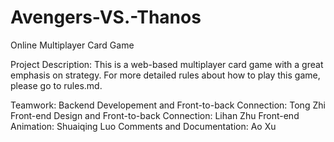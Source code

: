 # Avengers-VS.-Thanos
Online Multiplayer Card Game

Project Description:
This is a web-based multiplayer card game with a great emphasis on strategy. For more detailed rules about how to play this game, please go to rules.md.

Teamwork:
Backend Developement and Front-to-back Connection: Tong Zhi
Front-end Design and Front-to-back Connection: Lihan Zhu
Front-end Animation: Shuaiqing Luo
Comments and Documentation: Ao Xu
